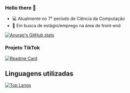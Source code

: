 ### Hello there 👋

- :computer: Atualmente no 7° período de Ciência da Computação
- :page_facing_up: Em busca de estágio/emprego na área de front-end

<!--
**BryanNery/BryanNery** is a ✨ _special_ ✨ repository because its `README.md` (this file) appears on your GitHub profile.

Here are some ideas to get you started:

- 🔭 I’m currently working on ...
- 🌱 I’m currently learning ...
- 👯 I’m looking to collaborate on ...
- 🤔 I’m looking for help with ...
- 💬 Ask me about ...
- 📫 How to reach me: ...
- 😄 Pronouns: ...
- ⚡ Fun fact: ...
-->
[![Anurag's GitHub stats](https://github-readme-stats.vercel.app/api?username=BryanNery)](https://github.com/anuraghazra/github-readme-stats)

### Projeto TikTok

[![Readme Card](https://github-readme-stats.vercel.app/api/pin/?username=BryanNery&repo=TikTok-Project)](https://github.com/anuraghazra/github-readme-stats)

## Linguagens utilizadas

[![Top Langs](https://github-readme-stats.vercel.app/api/top-langs/?username=BryanNery)](https://github.com/anuraghazra/github-readme-stats)
